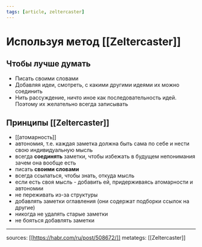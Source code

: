 ```yaml
---
tags: [article, zeltercaster] 
---
```

# Используя метод [[Zeltercaster]]

## Чтобы лучше думать
- Писать своими словами
- Добавляя идеи, смотреть, с какими другими идеями их можно соединить
- Нить рассуждение, ничто иное как последовательность идей. Поэтому их желательно всегда записывать

## Принципы [[Zeltercaster]]
- [[атомарность]]
- автономия, т.е. каждая заметка должна быть сама по себе и нести свою индивидуальную мысль
- всегда **соединять** заметки, чтобы избежать в будущем непонимания зачем она вообще есть
- писать **своими словами**
- всегда ссылаться, чтобы знать, откуда мысль
- если есть своя мысль - добавить ей, придерживаясь атомарности и автономии
- не переживать из-за структуры
- добавлять заметки оглавления (они содержат подборки ссылок на другие)
- никогда не удалять старые заметки
- не бояться добавлять заметки

---
sources: [[https://habr.com/ru/post/508672/]] 
metategs: [[Zeltercaster]]